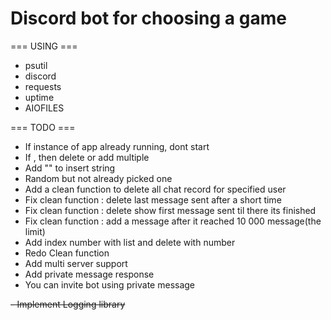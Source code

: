 # Discord bot for choosing a game

=== USING ===
- psutil
- discord
- requests
- uptime
- AIOFILES

=== TODO ===
- If instance of app already running, dont start
- If , then delete or add multiple
- Add "" to insert string
- Random but not already picked one
- Add a clean function to delete all chat record for specified user
- Fix clean function : delete last message sent after a short time
- Fix clean function : delete show first message sent til there its finished
- Fix clean function : add a message after it reached 10 000 message(the limit)
- Add index number with list and delete with number
- Redo Clean function
- Add multi server support
- Add private message response
- You can invite bot using private message

~~- Implement Logging library~~